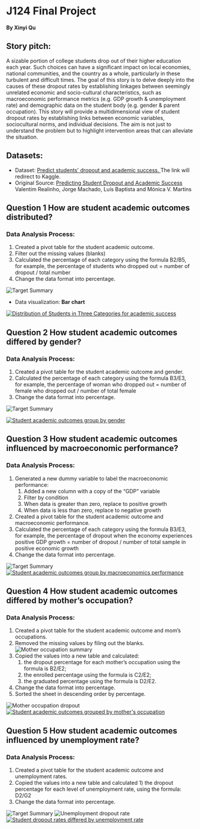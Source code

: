 # J124 Final Project
**By Xinyi Qu**


## Story pitch:
A sizable portion of college students drop out of their higher education each year. Such choices can have a significant impact on local economies, national communities, and the country as a whole, particularly in these turbulent and difficult times. The goal of this story is to delve deeply into the causes of these dropout rates by establishing linkages between seemingly unrelated economic and socio-cultural characteristics, such as macroeconomic performance metrics (e.g. GDP growth & unemployment rate) and demographic data on the student body (e.g. gender & parent occupation). This story will provide a multidimensional view of student dropout rates by establishing links between economic variables, sociocultural norms, and individual decisions. The aim is not just to understand the problem but to highlight intervention areas that can alleviate the situation.


## Datasets:
- Dataset: [Predict students' dropout and academic success. ](https://www.kaggle.com/datasets/thedevastator/higher-education-predictors-of-student-retention)The link will redirect to Kaggle. 
- Original Source: [Predicting Student Dropout and Academic Success](https://www.mdpi.com/2306-5729/7/11/146) Valentim Realinho, Jorge Machado, Luís Baptista and Mónica V. Martins


## Question 1 How are student academic outcomes distributed?  

### Data Analysis Process:
1. Created a pivot table for the student academic outcome.
2. Filter out the missing values (blanks)
3. Calculated the percentage of each category using the formula B2/B5, for example, the percentage of students who dropped out = number of dropout / total number
4. Change the data format into percentage.

![Target Summary](./Q1/Q1.1.png)
- Data visualization: **Bar chart**

[![Distribution of Students in Three Categories for academic success](./Q1/Q1.2.png 'Distribution of Students in Three Categories for academic success')](https://www.datawrapper.de/_/JgfGm/)




## Question 2 How student academic outcomes differed by gender? 

### Data Analysis Process:
1. Created a pivot table for the student academic outcome and gender.
2. Calculated the percentage of each category using the formula B3/E3, for example, the percentage of woman who dropped out = number of female who dropped out / number of total female
3. Change the data format into percentage.

![Target Summary](./Q2/Q2.1.pic.jpg)

[![Student academic outcomes group by gender](./Q2/Q2.2.pic.jpg 'Student academic outcomes group by gender')](https://www.datawrapper.de/_/1ZTg5/)


## Question 3 How student academic outcomes influenced by macroeconomic performance?

### Data Analysis Process:

1. Generated a new dummy variable to label the macroeconomic performance: 
    1. Added a new column with a copy of the “GDP” variable 
    2. Filter by condition
    3. When data is greater than zero, replace to positive growth
    4. When data is less than zero, replace to negative growth
2. Created a pivot table for the student academic outcome and macroeconomic performance.
3. Calculated the percentage of each category using the formula B3/E3, for example, the percentage of dropout when the economy experiences positive GDP growth = number of dropout / number of total sample in positive economic growth
4. Change the data format into percentage.


![Target Summary](./Q3/Q3.1.pic.jpg)
[![Student academic outcomes group by macroeconomics performance](./Q3/Q3.2.pic.jpg 'Student academic outcomes group by macroeconomics performance')](https://www.datawrapper.de/_/8nJS9/)


## Question 4 How student academic outcomes differed by mother’s occupation?

### Data Analysis Process:
1. Created a pivot table for the student academic outcome and mom’s occupations.
2.  Removed the missing values by filing out the blanks.  
![Mother occupation summary](./Q4/Q4.1.pic.jpg)
3. Copied the values into a new table and calculated: 
   1. the dropout percentage for each mother’s occupation using the formula is B2/E2; 
   2. the enrolled percentage using the formula is C2/E2; 
   3. the graduated percentage using the formula is D2/E2.
4. Change the data format into percentage. 
5. Sorted the sheet in descending order by percentage.



![Mother occupation dropout](./Q4/Q4.2.pic.jpg)
[![Student academic outcomes grouped by mother's occupation](./Q4/Q4.3.png "Student academic outcomes grouped by mother's occupation")](https://www.datawrapper.de/_/1CdxJ/)


## Question 5 How student academic outcomes influenced by unemployment rate?

### Data Analysis Process:
1. Created a pivot table for the student academic outcome and unemployment rates.
2. Copied the values into a new table and calculated 1) the dropout percentage for each level of unemployment rate, using the formula: D2/G2
3. Change the data format into percentage.


![Target Summary](./Q5/Q5.1.pic.jpg)
![Unemployment dropout rate](./Q5/Q5.2.pic.jpg)
[![Student dropout rates differed by unemployment rate](./Q5/Q5.3.png "Student dropout rates differed by unemployment rate")](https://www.datawrapper.de/_/wOUbM/)

